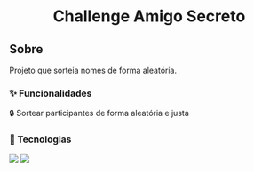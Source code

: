 <h1 align="center"> Challenge Amigo Secreto </h1>

<h2>Sobre</h2>
<p>Projeto que sorteia nomes de forma aleatória.</p>

<h3>✨ Funcionalidades</h3>
<p>🔒 Sortear participantes de forma aleatória e justa<p></p>


<h3>🚀 Tecnologias</h3>
  <div>
    <img src="https://img.shields.io/badge/CSS-1572B6?style=for-the-badge&logo=css3&logoColor=white">
    <img src="https://img.shields.io/badge/JavaScript-F7DF1E?style=for-the-badge&logo=javascript&logoColor=black">
  </div>

